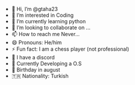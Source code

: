 - 👋 Hi, I’m @gtaha23
- 👀 I’m interested in Coding
- 🌱 I’m currently learning python
- 💞️ I’m looking to collaborate on ...
- 📫 How to reach me Never...
- 😄 Pronouns: He/him
- ⚡ Fun fact: I am a chess player (not professional)
- 💬 I have a discord
- 📢 Currently Developing a O.S
- 🥳 Birthday in august
- 🇹🇷 Nationality: Turkish

<!---
gtaha23/gtaha23 is a ✨ special ✨ repository because its `README.md` (this file) appears on your GitHub profile.
You can click the Preview link to take a look at your changes.
--->

